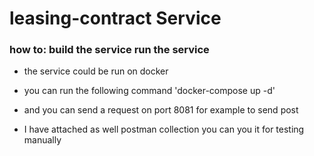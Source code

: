 # leasing-contract Service

### how to: build the service run the service
- the service could be run on docker
- you can run the following command 'docker-compose up -d'
- and you can send a request on port 8081 for example to send post

- I have attached as well postman collection you can you it for testing manually
 
